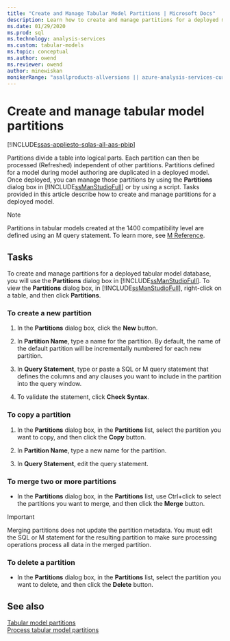 ```yaml
---
title: "Create and Manage Tabular Model Partitions | Microsoft Docs"
description: Learn how to create and manage partitions for a deployed model. 
ms.date: 01/29/2020
ms.prod: sql
ms.technology: analysis-services
ms.custom: tabular-models
ms.topic: conceptual
ms.author: owend
ms.reviewer: owend
author: minewiskan
monikerRange: "asallproducts-allversions || azure-analysis-services-current || power-bi-premium-current || >= sql-analysis-services-2016"
---
```

# Create and manage tabular model partitions

[!INCLUDE[ssas-appliesto-sqlas-all-aas-pbip](../includes/ssas-appliesto-sqlas-all-aas-pbip.md)]

  Partitions divide a table into logical parts. Each partition can then be processed (Refreshed) independent of other partitions. Partitions defined for a model during model authoring are duplicated in a deployed model. Once deployed, you can manage those partitions by using the **Partitions** dialog box in [!INCLUDE[ssManStudioFull](../includes/ssmanstudiofull-md.md)] or by using a script. Tasks provided in this article describe how to create and manage partitions for a deployed model.  
  
  > [!NOTE]  
>  Partitions in tabular models created at the 1400 compatibility level are defined using an M query statement. To learn more, see [M Reference](/powerquery-m/power-query-m-reference). 
>
  
## Tasks  
 To create and manage partitions for a deployed tabular model database, you will use the **Partitions** dialog box in [!INCLUDE[ssManStudioFull](../includes/ssmanstudiofull-md.md)]. To view the **Partitions** dialog box, in [!INCLUDE[ssManStudioFull](../includes/ssmanstudiofull-md.md)], right-click on a table, and then click **Partitions**.  
  
###  <a name="bkmk_create_new"></a> To create a new partition  
  
1.  In the **Partitions** dialog box, click the **New** button.  
  
2.  In **Partition Name**, type a name for the partition. By default, the name of the default partition will be incrementally numbered for each new partition.  
  
3.  In **Query Statement**, type or paste a SQL or M query statement that defines the columns and any clauses you want to include in the partition into the query window.  
  
4.  To validate the statement, click **Check Syntax**.  
  
###  <a name="bkmk_copy"></a> To copy a partition  
  
1.  In the **Partitions** dialog box, in the **Partitions** list, select the partition you want to copy, and then click the **Copy** button.  
  
2.  In **Partition Name**, type a new name for the partition.  
  
3.  In **Query Statement**, edit the query statement.  
  
###  <a name="bkmk_merge"></a> To merge two or more partitions  
  
-   In the **Partitions** dialog box, in the **Partitions** list, use Ctrl+click to select the partitions you want to merge, and then click the **Merge** button.  
  
> [!IMPORTANT]  
>  Merging partitions does not update the partition metadata. You must edit the SQL or M statement for the resulting partition to make sure processing operations process all data in the merged partition.  
  
###  <a name="bkmk_delete"></a> To delete a partition  
  
-   In the **Partitions** dialog box, in the **Partitions** list, select the partition you want to delete, and then click the **Delete** button.  
  
## See also  
 [Tabular model partitions](../../analysis-services/tabular-models/tabular-model-partitions-ssas-tabular.md)   
 [Process tabular model partitions](../../analysis-services/tabular-models/process-tabular-model-partitions-ssas-tabular.md)  
  
  
